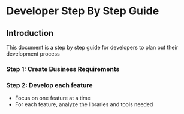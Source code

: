 # Developer Step By Step Guide

## Introduction
This document is a step by step guide for developers to plan out their development process

### Step 1: Create Business Requirements

### Step 2: Develop each feature
- Focus on one feature at a time
- For each feature, analyze the libraries and tools needed